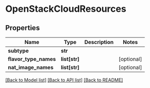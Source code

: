 # OpenStackCloudResources

## Properties
Name | Type | Description | Notes
------------ | ------------- | ------------- | -------------
**subtype** | **str** |  | 
**flavor_type_names** | **list[str]** |  | [optional] 
**nat_image_names** | **list[str]** |  | [optional] 

[[Back to Model list]](../README.md#documentation-for-models) [[Back to API list]](../README.md#documentation-for-api-endpoints) [[Back to README]](../README.md)


